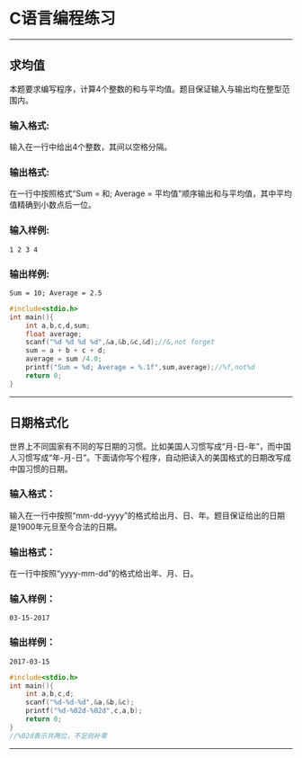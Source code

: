 # C语言编程练习

--------

## 求均值

本题要求编写程序，计算4个整数的和与平均值。题目保证输入与输出均在整型范围内。

### 输入格式:

输入在一行中给出4个整数，其间以空格分隔。

### 输出格式:

在一行中按照格式“Sum = 和; Average = 平均值”顺序输出和与平均值，其中平均值精确到小数点后一位。

### 输入样例:

```in
1 2 3 4
```

### 输出样例:

```out
Sum = 10; Average = 2.5
```

```c
#include<stdio.h>
int main(){
	int a,b,c,d,sum;
	float average;
	scanf("%d %d %d %d",&a,&b,&c,&d);//&,not forget
	sum = a + b + c + d;
	average = sum /4.0;
	printf("Sum = %d; Average = %.1f",sum,average);//%f,not%d 
 	return 0;
}
```

---------

## 日期格式化

世界上不同国家有不同的写日期的习惯。比如美国人习惯写成“月-日-年”，而中国人习惯写成“年-月-日”。下面请你写个程序，自动把读入的美国格式的日期改写成中国习惯的日期。

### 输入格式：

输入在一行中按照“mm-dd-yyyy”的格式给出月、日、年。题目保证给出的日期是1900年元旦至今合法的日期。

### 输出格式：

在一行中按照“yyyy-mm-dd”的格式给出年、月、日。

### 输入样例：

```in
03-15-2017
```

### 输出样例：

```out
2017-03-15
```

```c
#include<stdio.h>
int main(){
	int a,b,c,d;
	scanf("%d-%d-%d",&a,&b,&c);
	printf("%d-%02d-%02d",c,a,b);
	return 0;
}
//%02d表示共两位，不足则补零
```

--------------



